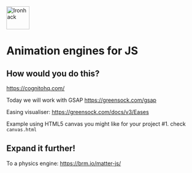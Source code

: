 <img src="https://raw.githubusercontent.com/webmad1019-1/w1d3-advanced-selectors-positioning-full-layout/master/img/ironhack.svg?sanitize=true" alt="Ironhack" width="60"/>

# Animation engines for JS

## How would you do this?

https://cognitohq.com/

Today we will work with GSAP https://greensock.com/gsap

Easing visualiser: https://greensock.com/docs/v3/Eases

Example using HTML5 canvas you might like for your project #1. check `canvas.html`

## Expand it further!

To a physics engine: https://brm.io/matter-js/